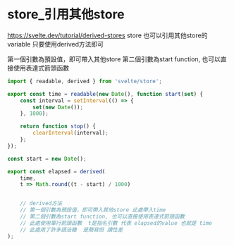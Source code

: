 # store_引用其他store
https://svelte.dev/tutorial/derived-stores
store 也可以引用其他store的variable
只要使用derived方法即可

第一個引數為預設值，即可帶入其他store
第二個引數為start function, 也可以直接使用表達式箭頭函數

```js
import { readable, derived } from 'svelte/store';

export const time = readable(new Date(), function start(set) {
    const interval = setInterval(() => {
        set(new Date());
    }, 1000);

    return function stop() {
        clearInterval(interval);
    };
});

const start = new Date();

export const elapsed = derived(
    time,
    t => Math.round((t - start) / 1000)


    // derived方法
    // 第一個引數為預設值，即可帶入其他store 此處帶入time
    // 第二個引數為start function, 也可以直接使用表達式箭頭函數
    // 此處使用單行箭頭函數  t是指名引數 代表 elapsed的value 也就是 time
    // 此處用了許多語法糖  是簡寫但 讀性差
);

```

